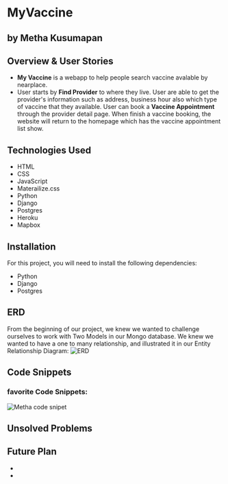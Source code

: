 # MyVaccine
## by Metha Kusumapan

## Overview & User Stories
* **My Vaccine** is a webapp to help people search vaccine avalable by nearplace.
* User starts by **Find Provider** to where they live. User are able to get the provider's information such as address, business hour also which type of vaccine that they available. User can book a **Vaccine Appointment** through the provider detail page. When finish a vaccine booking, the website will return to the homepage which has the vaccine appointment list show.


## Technologies Used
* HTML
* CSS
* JavaScript
* Materailize.css
* Python
* Django
* Postgres
* Heroku
* Mapbox

## Installation
For this project, you will need to install the following dependencies:
* Python
* Django
* Postgres

## ERD
From the beginning of our project, we knew we wanted to challenge ourselves to work with Two Models in our Mongo database. We knew we wanted to have a one to many relationship, and illustrated it in our Entity Relationship Diagram:
![ERD](./assets/my_vaccine_erd.png)



## Code Snippets
### favorite Code Snippets:

![Metha code snipet]()




## Unsolved Problems


## Future Plan
*
*



